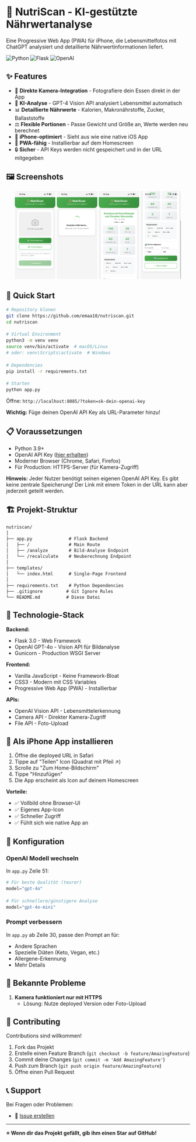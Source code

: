 # 🥗 NutriScan - KI-gestützte Nährwertanalyse

Eine Progressive Web App (PWA) für iPhone, die Lebensmittelfotos mit ChatGPT analysiert und detaillierte Nährwertinformationen liefert.

![Python](https://img.shields.io/badge/Python-3.9+-blue)
![Flask](https://img.shields.io/badge/Flask-3.0-lightgrey)
![OpenAI](https://img.shields.io/badge/OpenAI-GPT--4o-purple)

## ✨ Features

- 📸 **Direkte Kamera-Integration** - Fotografiere dein Essen direkt in der App
- 🤖 **KI-Analyse** - GPT-4 Vision API analysiert Lebensmittel automatisch
- 📊 **Detaillierte Nährwerte** - Kalorien, Makronährstoffe, Zucker, Ballaststoffe
- ⚖️ **Flexible Portionen** - Passe Gewicht und Größe an, Werte werden neu berechnet
- 📱 **iPhone-optimiert** - Sieht aus wie eine native iOS App
- 💾 **PWA-fähig** - Installierbar auf dem Homescreen
- 🔒 **Sicher** - API Keys werden nicht gespeichert und in der URL mitgegeben

## 🖼️ Screenshots
<p align="center">
  <img src="images/1.PNG" width="22%" />
  <img src="images/2.PNG" width="22%" />
  <img src="images/3.PNG" width="22%" />
  <img src="images/4.PNG" width="22%" />
</p>

## 🚀 Quick Start

```bash
# Repository klonen
git clone https://github.com/emaa10/nutriscan.git
cd nutriscan

# Virtual Environment
python3 -m venv venv
source venv/bin/activate  # macOS/Linux
# oder: venv\Scripts\activate  # Windows

# Dependencies
pip install -r requirements.txt

# Starten
python app.py
```

Öffne: `http://localhost:8085/?token=sk-dein-openai-key`

**Wichtig:** Füge deinen OpenAI API Key als URL-Parameter hinzu!

## 📋 Voraussetzungen

- Python 3.9+
- OpenAI API Key ([hier erhalten](https://platform.openai.com))
- Moderner Browser (Chrome, Safari, Firefox)
- Für Production: HTTPS-Server (für Kamera-Zugriff)

**Hinweis:** Jeder Nutzer benötigt seinen eigenen OpenAI API Key. Es gibt keine zentrale Speicherung! Der Link mit einem Token in der URL kann aber jederzeit geteilt werden.

## 🏗️ Projekt-Struktur

```
nutriscan/
│
├── app.py              # Flask Backend
│   ├── /               # Main Route
│   ├── /analyze        # Bild-Analyse Endpoint
│   └── /recalculate    # Neuberechnung Endpoint
│
├── templates/
│   └── index.html      # Single-Page Frontend
│
├── requirements.txt    # Python Dependencies
├── .gitignore         # Git Ignore Rules
└── README.md          # Diese Datei
```

## 🎯 Technologie-Stack

**Backend:**
- Flask 3.0 - Web Framework
- OpenAI GPT-4o - Vision API für Bildanalyse
- Gunicorn - Production WSGI Server

**Frontend:**
- Vanilla JavaScript - Keine Framework-Bloat
- CSS3 - Modern mit CSS Variables
- Progressive Web App (PWA) - Installierbar

**APIs:**
- OpenAI Vision API - Lebensmittelerkennung
- Camera API - Direkter Kamera-Zugriff
- File API - Foto-Upload

## 📱 Als iPhone App installieren

1. Öffne die deployed URL in Safari
2. Tippe auf "Teilen" Icon (Quadrat mit Pfeil ↗️)
3. Scrolle zu "Zum Home-Bildschirm"
4. Tippe "Hinzufügen"
5. Die App erscheint als Icon auf deinem Homescreen

**Vorteile:**
- ✅ Vollbild ohne Browser-UI
- ✅ Eigenes App-Icon
- ✅ Schneller Zugriff
- ✅ Fühlt sich wie native App an

## 🔧 Konfiguration

### OpenAI Modell wechseln

In `app.py` Zeile 51:

```python
# Für beste Qualität (teurer)
model="gpt-4o"

# Für schnellere/günstigere Analyse
model="gpt-4o-mini"
```

### Prompt verbessern

In `app.py` ab Zeile 30, passe den Prompt an für:
- Andere Sprachen
- Spezielle Diäten (Keto, Vegan, etc.)
- Allergene-Erkennung
- Mehr Details

## 🐛 Bekannte Probleme

1. **Kamera funktioniert nur mit HTTPS**
   - Lösung: Nutze deployed Version oder Foto-Upload

## 🤝 Contributing

Contributions sind willkommen!

1. Fork das Projekt
2. Erstelle einen Feature Branch (`git checkout -b feature/AmazingFeature`)
3. Commit deine Changes (`git commit -m 'Add AmazingFeature'`)
4. Push zum Branch (`git push origin feature/AmazingFeature`)
5. Öffne einen Pull Request



## 📞 Support

Bei Fragen oder Problemen:
- 🐛 [Issue erstellen](https://github.com/emaa10/nutriscan/issues)
---

**⭐ Wenn dir das Projekt gefällt, gib ihm einen Star auf GitHub!**
